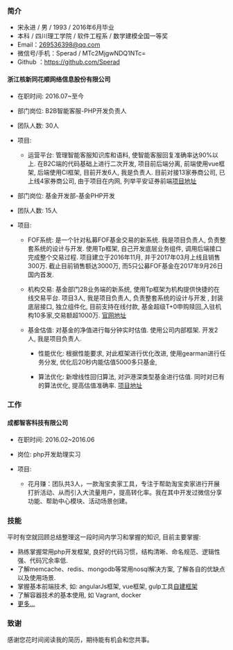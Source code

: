 ### 简介
- 宋永进 / 男 / 1993 / 2016年6月毕业
- 本科 / 四川理工学院 / 软件工程系 / 数学建模全国一等奖
- Email：269536398@qq.com
- 微信号/手机：Sperad / MTc2MjgwNDQ1NTc=
- Github ：https://github.com/Sperad

#### 浙江核新同花顺网络信息股份有限公司
- 在职时间: 2016.07~至今


- 部门岗位: B2B智能客服-PHP开发负责人
- 团队人数: 30人
- 项目:
    - 运营平台: 管理智能客服知识库和语料, 使智能客服回复准确率达90%以上. 在B2C端的代码基础上进行二次开发, 项目前后端分离, 前端使用vue框架, 后端使用CI框架, 目前开发6人, 我是负责人. 目前对接13家券商公司, 已上线4家券商公司, 由于项目在内网, 列举平安证券前端[项目地址](https://m.stg.pingan.com/ai/h5/)


- 部门岗位: 基金开发部-基金PHP开发
- 团队人数: 15人
- 项目: 
    - FOF系统:  是一个针对私募FOF基金交易的新系统. 我是项目负责人, 负责整套系统的设计与开发. 使用Tp框架, 自己开发底层业务组件, 调用后端接口完成整个交易过程. 项目建立于2016年11月, 并于2017年03月上线且销售300万. 截止目前销售额达3000万, 而5只公募FOF基金在2017年9月26日国内首发.

    - 机构交易: 基金部门2B业务端的新系统, 使用Tp框架为机构提供快捷的在线交易平台. 项目3人, 我是项目负责人, 负责整套系统的设计与开发 , 封装底层接口, 独立组件化, 目前支持在线付款, 基金超级T+0申购赎回,入驻机构10多家,交易额超1000万. [官网地址](https://yyc.10jqka.com.cn/institution/public/)
        
    - 基金估值: 对基金的净值进行每分钟实时估值. 使用公司内部框架. 开发2人, 我是项目负责人.
        - 性能优化: 根据性能要求, 对此框架进行优化改进, 使用gearman进行任务分发, 优化后20秒内能估值5000多只基金, 

        - 算法优化: 新增线性回归算法, 对沪港深类型基金进行估值. 同时对已有的算法优化, 提高估值准确率. [项目地址](http://fund.10jqka.com.cn/001878/)



### 工作
#### 成都智客科技有限公司
- 在职时间: 2016.02~2016.06
- 岗位: php开发助理实习
- 项目:

    - 花月赚：团队共3人，一款淘宝卖家工具，专注于帮助淘宝卖家进行开展打折活动、从而引入大流量用户，提高转化率。我在其中开发过微信分享功能、帮助中心模块、活动场景创建。

### 技能
平时有空就回顾总结整理这一段时间内学习和掌握的知识, 目前主要掌握:

- 熟练掌握常用php开发框架, 良好的代码习惯，结构清晰、命名规范、逻辑性强、代码冗余率低.
- 了解memcache、redis、mongodb等常用nosql解决方案, 了解各自的优缺点以及使用场景.
- 掌握基本前端技术, 如: angularJs框架, vue框架, gulp工具[自建框架](https://github.com/Sperad/client)
- 了解容器技术的基本使用, 如 Vagrant, docker
- [更多...](https://github.com/Sperad/learing/tree/dev)



### 致谢
感谢您花时间阅读我的简历，期待能有机会和您共事。